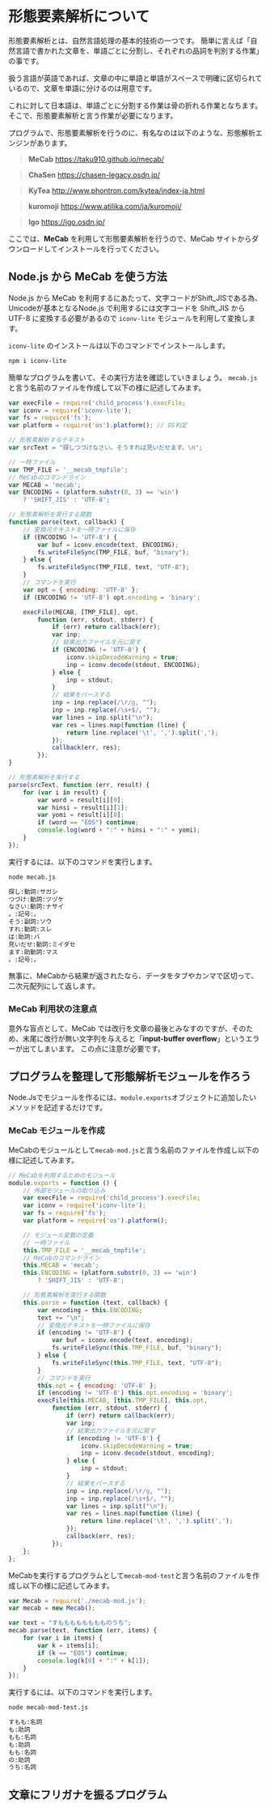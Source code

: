 # 形態要素解析について

形態要素解析とは、自然言語処理の基本的技術の一つです。
簡単に言えば「自然言語で書かれた文章を、単語ごとに分割し、それぞれの品詞を判別する作業」の事です。

扱う言語が英語であれば、文章の中に単語と単語がスペースで明確に区切られているので、文章を単語に分けるのは用意です。

これに対して日本語は、単語ごとに分割する作業は骨の折れる作業となちます。
そこで、形態要素解析と言う作業が必要になります。

プログラムで、形態要素解析を行うのに、有名なのは以下のような、形態解析エンジンがあります。

> **MeCab** 
> https://taku910.github.io/mecab/

> **ChaSen** 
> https://chasen-legacy.osdn.jp/

> **KyTea** 
> http://www.phontron.com/kytea/index-ja.html

> **kuromoji** 
> https://www.atilika.com/ja/kuromoji/

> **Igo** 
> https://igo.osdn.jp/


ここでは、**MeCab** を利用して形態要素解析を行うので、MeCab サイトからダウンロードしてインストールを行ってください。

## Node.js から MeCab を使う方法

Node.js から MeCab を利用するにあたって、文字コードがShift_JISである為、Unicodeが基本となるNode.js で利用するには文字コードを Shift_JIS から UTF-8 に変換する必要があるので `iconv-lite` モジュールを利用して変換します。

`iconv-lite` のインストールは以下のコマンドでインストールします。
```bash
npm i iconv-lite
```
簡単なプログラムを書いて、その実行方法を確認していきましょう。 `mecab.js` と言う名前のファイルを作成して以下の様に記述してみます。
```javascript
var execFile = require('child_process').execFile;
var iconv = require('iconv-lite');
var fs = require('fs');
var platform = require('os').platform(); // OS判定

// 形態素解析するテキスト
var srcText = "探しつづけなさい。そうすれば見いだせます。\n";

// 一時ファイル
var TMP_FILE = '__mecab_tmpfile';
// MeCabのコマンドライン
var MECAB = 'mecab';
var ENCODING = (platform.substr(0, 3) == 'win')
	? 'SHIFT_JIS' : 'UTF-8';

// 形態素解析を実行する関数
function parse(text, callback) {
	// 変換元テキストを一時ファイルに保存
	if (ENCODING != 'UTF-8') {
		var buf = iconv.encode(text, ENCODING);
		fs.writeFileSync(TMP_FILE, buf, "binary");
	} else {
		fs.writeFileSync(TMP_FILE, text, "UTF-8");
	}
	// コマンドを実行
	var opt = { encoding: 'UTF-8' };
	if (ENCODING != 'UTF-8') opt.encoding = 'binary';

	execFile(MECAB, [TMP_FILE], opt,
		function (err, stdout, stderr) {
			if (err) return callback(err);
			var inp;
			// 結果出力ファイルを元に戻す
			if (ENCODING != 'UTF-8') {
				iconv.skipDecodeWarning = true;
				inp = iconv.decode(stdout, ENCODING);
			} else {
				inp = stdout;
			}
			// 結果をパースする
			inp = inp.replace(/\r/g, "");
			inp = inp.replace(/\s+$/, "");
			var lines = inp.split("\n");
			var res = lines.map(function (line) {
				return line.replace('\t', ',').split(',');
			});
			callback(err, res);
		});
}

// 形態素解析を実行する
parse(srcText, function (err, result) {
	for (var i in result) {
		var word = result[i][0];
		var hinsi = result[i][1];
		var yomi = result[i][8];
		if (word == "EOS") continue;
		console.log(word + ":" + hinsi + ":" + yomi);
	}
});
```
実行するには、以下のコマンドを実行します。
```bash
node mecab.js
```
```bash
探し:動詞:サガシ
つづけ:動詞:ツヅケ
なさい:動詞:ナサイ
。:記号:。
そう:副詞:ソウ
すれ:動詞:スレ
ば:助詞:バ
見いだせ:動詞:ミイダセ
ます:助動詞:マス
。:記号:。
```
無事に、MeCabから結果が返されたなら、データをタブやカンマで区切って、二次元配列にして返します。
### MeCab 利用状の注意点
意外な盲点として、MeCab では改行を文章の最後とみなすのですが、そのため、末尾に改行が無い文字列を与えると「**input-buffer overflow**」というエラーが出てしまいます。
この点に注意が必要です。

## プログラムを整理して形態解析モジュールを作ろう
Node.Jsでモジュールを作るには、`module.exports`オブジェクトに追加したいメソッドを記述するだけです。

### MeCab モジュールを作成
MeCabのモジュールとして`mecab-mod.js`と言う名前のファイルを作成し以下の様に記述してみます。
```javascript
// MeCabを利用するためのモジュール
module.exports = function () {
	// 外部モジュールの取り込み
	var execFile = require('child_process').execFile;
	var iconv = require('iconv-lite');
	var fs = require('fs');
	var platform = require('os').platform();

	// モジュール変数の定義
	// 一時ファイル
	this.TMP_FILE = '__mecab_tmpfile';
	// MeCabのコマンドライン
	this.MECAB = 'mecab';
	this.ENCODING = (platform.substr(0, 3) == 'win')
		? 'SHIFT_JIS' : 'UTF-8';

	// 形態素解析を実行する関数
	this.parse = function (text, callback) {
		var encoding = this.ENCODING;
		text += "\n";
		// 変換元テキストを一時ファイルに保存
		if (encoding != 'UTF-8') {
			var buf = iconv.encode(text, encoding);
			fs.writeFileSync(this.TMP_FILE, buf, "binary");
		} else {
			fs.writeFileSync(this.TMP_FILE, text, "UTF-8");
		}
		// コマンドを実行
		this.opt = { encoding: 'UTF-8' };
		if (encoding != 'UTF-8') this.opt.encoding = 'binary';
		execFile(this.MECAB, [this.TMP_FILE], this.opt,
			function (err, stdout, stderr) {
				if (err) return callback(err);
				var inp;
				// 結果出力ファイルを元に戻す
				if (encoding != 'UTF-8') {
					iconv.skipDecodeWarning = true;
					inp = iconv.decode(stdout, encoding);
				} else {
					inp = stdout;
				}
				// 結果をパースする
				inp = inp.replace(/\r/g, "");
				inp = inp.replace(/\s+$/, "");
				var lines = inp.split("\n");
				var res = lines.map(function (line) {
					return line.replace('\t', ',').split(',');
				});
				callback(err, res);
			});
	};
};
```
MeCabを実行するプログラムとして`mecab-mod-test`と言う名前のファイルを作成し以下の様に記述してみます。
```javascript
var Mecab = require('./mecab-mod.js');
var mecab = new Mecab();

var text = "すもももももももものうち";
mecab.parse(text, function (err, items) {
	for (var i in items) {
		var k = items[i];
		if (k == "EOS") continue;
		console.log(k[0] + ":" + k[1]);
	}
});
```

実行するには、以下のコマンドを実行します。
```bash
node mecab-mod-test.js
```
```bash
すもも:名詞
も:助詞
もも:名詞
も:助詞
もも:名詞
の:助詞
うち:名詞
```


## 文章にフリガナを振るプログラム
